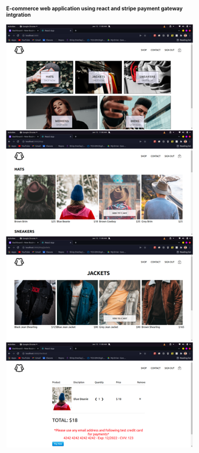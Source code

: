 <h4> E-commerce web application using react and stripe payment gateway intgration </h4>
<img src="./public/images/Home.png" width="700"/>
<img src="./public/images/Shop.png" width="700"/>
<img src="./public/images/Jackets.png" width="700"/>
<img src="./public/images/Checkout.png" width="700"/>
